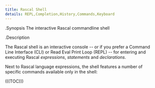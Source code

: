 ```yaml
---
title: Rascal Shell
details: REPL,Completion,History,Commands,Keyboard
---
```


.Synopsis
The interactive Rascal commandline shell

.Description

The Rascal shell is an interactive console -- or if you prefer a Command Line Interface (CLI) or
Read Eval Print Loop (REPL) -- for entering and executing 
Rascal _expressions_, _statements_ and _declarations_.

Next to Rascal language expressions, the shell features a number of specific commands available
only in the shell:

(((TOC)))
